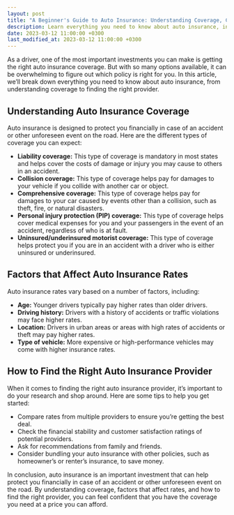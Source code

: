 ```yaml
---
layout: post
title: "A Beginner's Guide to Auto Insurance: Understanding Coverage, Costs, and More"
description: Learn everything you need to know about auto insurance, including coverage types, factors that affect rates, and tips for finding the right provider in our beginner's guide. Protect yourself on the road with the right coverage at an affordable price.
date: 2023-03-12 11:00:00 +0300
last_modified_at: 2023-03-12 11:00:00 +0300
---
```


As a driver, one of the most important investments you can make is getting the right auto insurance coverage. But with so many options available, it can be overwhelming to figure out which policy is right for you. In this article, we’ll break down everything you need to know about auto insurance, from understanding coverage to finding the right provider.

## Understanding Auto Insurance Coverage

Auto insurance is designed to protect you financially in case of an accident or other unforeseen event on the road. Here are the different types of coverage you can expect:

*   **Liability coverage:** This type of coverage is mandatory in most states and helps cover the costs of damage or injury you may cause to others in an accident.
*   **Collision coverage:** This type of coverage helps pay for damages to your vehicle if you collide with another car or object.
*   **Comprehensive coverage:** This type of coverage helps pay for damages to your car caused by events other than a collision, such as theft, fire, or natural disasters.
*   **Personal injury protection (PIP) coverage:** This type of coverage helps cover medical expenses for you and your passengers in the event of an accident, regardless of who is at fault.
*   **Uninsured/underinsured motorist coverage:** This type of coverage helps protect you if you are in an accident with a driver who is either uninsured or underinsured.

## Factors that Affect Auto Insurance Rates

Auto insurance rates vary based on a number of factors, including:

*   **Age:** Younger drivers typically pay higher rates than older drivers.
*   **Driving history:** Drivers with a history of accidents or traffic violations may face higher rates.
*   **Location:** Drivers in urban areas or areas with high rates of accidents or theft may pay higher rates.
*   **Type of vehicle:** More expensive or high-performance vehicles may come with higher insurance rates.

## How to Find the Right Auto Insurance Provider

When it comes to finding the right auto insurance provider, it’s important to do your research and shop around. Here are some tips to help you get started:

*   Compare rates from multiple providers to ensure you’re getting the best deal.
*   Check the financial stability and customer satisfaction ratings of potential providers.
*   Ask for recommendations from family and friends.
*   Consider bundling your auto insurance with other policies, such as homeowner’s or renter’s insurance, to save money.

In conclusion, auto insurance is an important investment that can help protect you financially in case of an accident or other unforeseen event on the road. By understanding coverage, factors that affect rates, and how to find the right provider, you can feel confident that you have the coverage you need at a price you can afford.
